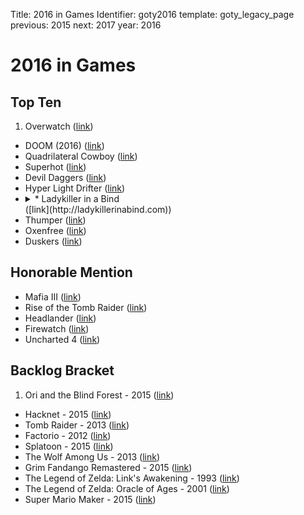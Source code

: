 Title: 2016 in Games
Identifier: goty2016
template: goty_legacy_page
previous: 2015
next: 2017
year: 2016

# 2016 in Games

## Top Ten
1. Overwatch ([link](https://playoverwatch.com/en-us/))
+ DOOM (2016) ([link](https://doom.com/en-us/))
+ Quadrilateral Cowboy ([link](http://blendogames.com/qc/))
+ Superhot ([link](https://superhotgame.com/))
+ Devil Daggers ([link](https://devildaggers.com/))
+ Hyper Light Drifter ([link](https://www.heart-machine.com/))
+ <details>
    <summary>* Ladykiller in a Bind</summary>
    My Twin Brother Made Me Crossdress As Him And Now
    I Have To Deal With A Geeky Stalker And A Domme Beauty
    Who Want Me In A Bind!! or, Ladykiller in a Bind
  </details>
  ([link](http://ladykillerinabind.com))
+ Thumper ([link](https://thumpergame.com/))
+ Oxenfree ([link](http://nightschoolstudio.com/oxenfree/))
+ Duskers ([link](http://duskers.misfits-attic.com/))

## Honorable Mention
* Mafia III ([link](https://mafiagame.com/))
* Rise of the Tomb Raider ([link](https://www.tombraider.com/en-us))
* Headlander ([link](https://store.steampowered.com/app/340000/))
* Firewatch ([link](https://www.firewatchgame.com/))
* Uncharted 4 ([link](https://www.unchartedthegame.com/en-us/games/uncharted-4))

## Backlog Bracket
1. Ori and the Blind Forest - 2015
([link](https://store.steampowered.com/app/387290/?snr=1_5_1100__1100))
+ Hacknet - 2015 ([link](https://store.steampowered.com/app/365450/))
+ Tomb Raider - 2013 ([link](https://eu.square-enix.com/en/games/tomb-raider))
+ Factorio - 2012 ([link](https://www.factorio.com/))
+ Splatoon - 2015 ([link](https://splatoon.nintendo.com/))
+ The Wolf Among Us - 2013 ([link](https://telltale.com/series/the-wolf-among-us/))
+ Grim Fandango Remastered - 2015 ([link](http://www.grimremastered.com/))
+ The Legend of Zelda: Link's Awakening - 1993
([link](https://en.wikipedia.org/wiki/The_Legend_of_Zelda:_Link's_Awakening))
+ The Legend of Zelda: Oracle of Ages - 2001
([link](https://en.wikipedia.org/wiki/The_Legend_of_Zelda:_Oracle_of_Seasons_and_Oracle_of_Ages))
+ Super Mario Maker - 2015 ([link](https://supermariomaker.nintendo.com/))
